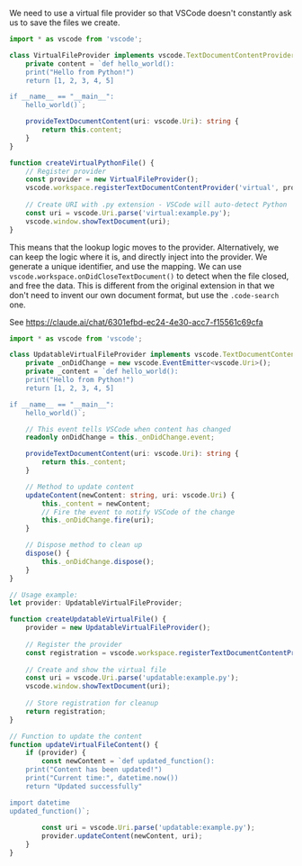 We need to use a virtual file provider so that VSCode doesn't constantly ask us to save the files we create.

```typescript
import * as vscode from 'vscode';

class VirtualFileProvider implements vscode.TextDocumentContentProvider {
    private content = `def hello_world():
    print("Hello from Python!")
    return [1, 2, 3, 4, 5]

if __name__ == "__main__":
    hello_world()`;

    provideTextDocumentContent(uri: vscode.Uri): string {
        return this.content;
    }
}

function createVirtualPythonFile() {
    // Register provider
    const provider = new VirtualFileProvider();
    vscode.workspace.registerTextDocumentContentProvider('virtual', provider);
    
    // Create URI with .py extension - VSCode will auto-detect Python
    const uri = vscode.Uri.parse('virtual:example.py');
    vscode.window.showTextDocument(uri);
}
```

This means that the lookup logic moves to the provider.
Alternatively, we can keep the logic where it is, and directly inject into the provider.
We generate a unique identifier, and use the mapping.
We can use `vscode.workspace.onDidCloseTextDocument()` to detect when the file closed, and free the data.
This is different from the original extension in that we don't need to invent our own document
format, but use the `.code-search` one.

See https://claude.ai/chat/6301efbd-ec24-4e30-acc7-f15561c69cfa 

```typescript
import * as vscode from 'vscode';

class UpdatableVirtualFileProvider implements vscode.TextDocumentContentProvider {
    private _onDidChange = new vscode.EventEmitter<vscode.Uri>();
    private _content = `def hello_world():
    print("Hello from Python!")
    return [1, 2, 3, 4, 5]

if __name__ == "__main__":
    hello_world()`;

    // This event tells VSCode when content has changed
    readonly onDidChange = this._onDidChange.event;

    provideTextDocumentContent(uri: vscode.Uri): string {
        return this._content;
    }

    // Method to update content
    updateContent(newContent: string, uri: vscode.Uri) {
        this._content = newContent;
        // Fire the event to notify VSCode of the change
        this._onDidChange.fire(uri);
    }

    // Dispose method to clean up
    dispose() {
        this._onDidChange.dispose();
    }
}

// Usage example:
let provider: UpdatableVirtualFileProvider;

function createUpdatableVirtualFile() {
    provider = new UpdatableVirtualFileProvider();
    
    // Register the provider
    const registration = vscode.workspace.registerTextDocumentContentProvider('updatable', provider);
    
    // Create and show the virtual file
    const uri = vscode.Uri.parse('updatable:example.py');
    vscode.window.showTextDocument(uri);
    
    // Store registration for cleanup
    return registration;
}

// Function to update the content
function updateVirtualFileContent() {
    if (provider) {
        const newContent = `def updated_function():
    print("Content has been updated!")
    print("Current time:", datetime.now())
    return "Updated successfully"

import datetime
updated_function()`;
        
        const uri = vscode.Uri.parse('updatable:example.py');
        provider.updateContent(newContent, uri);
    }
}
```